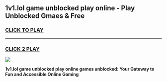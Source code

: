 
## 1v1.lol game unblocked play online - Play Unblocked Gmaes & Free
<h3>
<a href="https://news.freeplayer.one?title=1v1.lol_game_unblocked_play_online&ref=23F">CLICK TO PLAY</a></h3>
<hr>

<h3>
<a href="https://news.freeplayer.one?title=1v1.lol_game_unblocked_play_online&ref=23F">CLICK 2 PLAY</a>
  
</h3>

<a href="https://news.freeplayer.one?title=1v1.lol_game_unblocked_play_online&ref=23F/"><img src="https://clearcache.store/games.png"></a>


**1v1.lol game unblocked play online games unblocked: Your Gateway to Fun and Accessible Online Gaming**
